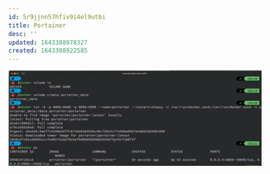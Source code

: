```yaml
---
id: 5r9jjnn57hfiv9i4el9utbi
title: Portainer
desc: ''
updated: 1643308978327
created: 1643308922585
---
```


![portainer](/assets/images/2022-01-27-10-42-50.png)
